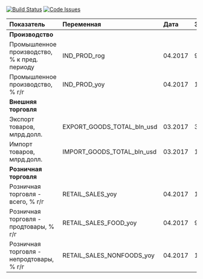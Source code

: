 [![Build Status](https://travis-ci.org/epogrebnyak/mini-kep.svg?branch=master)](https://travis-ci.org/epogrebnyak/mini-kep) [![Code Issues](https://www.quantifiedcode.com/api/v1/project/c2db5f2af9d54cb1888a21c37bfc24ec/badge.svg)](https://www.quantifiedcode.com/app/project/c2db5f2af9d54cb1888a21c37bfc24ec)

| Показатель                                   | Переменная                 | Дата    | Значение | График                                                                                                  |
|:---------------------------------------------|:---------------------------|:--------|:---------|:--------------------------------------------------------------------------------------------------------|
| **Производство**                             |                            |         |          |                                                                                                         |
| Промышленное производство, % к пред. периоду | IND_PROD_rog               | 04.2017 | 97.7     | ![](https://github.com/epogrebnyak/mini-kep/raw/master/output/png/IND_PROD_rog_spark.png)               |
| Промышленное производство, % г/г             | IND_PROD_yoy               | 04.2017 | 102.3    | ![](https://github.com/epogrebnyak/mini-kep/raw/master/output/png/IND_PROD_yoy_spark.png)               |
| **Внешняя торговля**                         |                            |         |          |                                                                                                         |
| Экспорт товаров, млрд.долл.                  | EXPORT_GOODS_TOTAL_bln_usd | 03.2017 | 31.3     | ![](https://github.com/epogrebnyak/mini-kep/raw/master/output/png/EXPORT_GOODS_TOTAL_bln_usd_spark.png) |
| Импорт товаров, млрд.долл.                   | IMPORT_GOODS_TOTAL_bln_usd | 03.2017 | 18.7     | ![](https://github.com/epogrebnyak/mini-kep/raw/master/output/png/IMPORT_GOODS_TOTAL_bln_usd_spark.png) |
| **Розничная торговля**                       |                            |         |          |                                                                                                         |
| Розничная торговля - всего, % г/г            | RETAIL_SALES_yoy           | 04.2017 | 100.0    | ![](https://github.com/epogrebnyak/mini-kep/raw/master/output/png/RETAIL_SALES_yoy_spark.png)           |
| Розничная торговля - продтовары, % г/г       | RETAIL_SALES_FOOD_yoy      | 04.2017 | 99.0     | ![](https://github.com/epogrebnyak/mini-kep/raw/master/output/png/RETAIL_SALES_FOOD_yoy_spark.png)      |
| Розничная торговля - непродтовары, % г/г     | RETAIL_SALES_NONFOODS_yoy  | 04.2017 | 100.9    | ![](https://github.com/epogrebnyak/mini-kep/raw/master/output/png/RETAIL_SALES_NONFOODS_yoy_spark.png)  |

